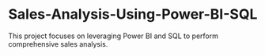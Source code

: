 # Sales-Analysis-Using-Power-BI-SQL
This project focuses on leveraging Power BI and SQL to perform comprehensive sales analysis. 
